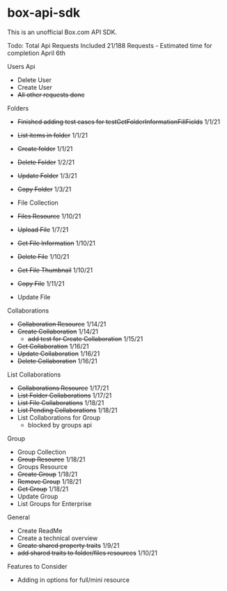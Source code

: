 # box-api-sdk
This is an unofficial Box.com API SDK.


Todo: 
Total Api Requests Included
21/188 Requests - Estimated time for completion April 6th


Users Api
* Delete User
* Create User
* ~~All other requests done~~

Folders
* ~~Finished adding test cases for testGetFolderInformationFillFields~~ 1/1/21
* ~~List items in folder~~ 1/1/21
* ~~Create folder~~ 1/1/21
* ~~Delete Folder~~ 1/2/21
* ~~Update Folder~~ 1/3/21
* ~~Copy Folder~~ 1/3/21


* File Collection
* ~~Files Resource~~ 1/10/21
* ~~Upload File~~ 1/7/21
* ~~Get File Information~~ 1/10/21
* ~~Delete File~~ 1/10/21
* ~~Get File Thumbnail~~ 1/10/21
* ~~Copy File~~ 1/11/21
* Update File

Collaborations
* ~~Collaboration Resource~~ 1/14/21
* ~~Create Collaboration~~ 1/14/21
  * ~~add test for Create Collaboration~~ 1/15/21
* ~~Get Collaboration~~ 1/16/21
* ~~Update Collaboration~~ 1/16/21 
* ~~Delete Collaboration~~ 1/16/21

List Collaborations
* ~~Collaborations Resource~~ 1/17/21
* ~~List Folder Collaborations~~ 1/17/21
* ~~List File Collaborations~~ 1/18/21
* ~~List Pending Collaborations~~ 1/18/21
* List Collaborations for Group
  * blocked by groups api

Group
* Group Collection
* ~~Group Resource~~ 1/18/21
* Groups Resource
* ~~Create Group~~ 1/18/21
* ~~Remove Group~~ 1/18/21
* ~~Get Group~~ 1/18/21
* Update Group
* List Groups for Enterprise



General
* Create ReadMe
* Create a technical overview
* ~~Create shared property traits~~ 1/9/21
* ~~add shared traits to folder/files resources~~ 1/10/21







Features to Consider
* Adding in options for full/mini resource



